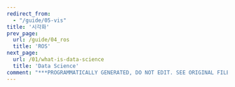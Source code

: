 ```yaml
---
redirect_from:
  - "/guide/05-vis"
title: '시각화'
prev_page:
  url: /guide/04_ros
  title: 'ROS'
next_page:
  url: /01/what-is-data-science
  title: 'Data Science'
comment: "***PROGRAMMATICALLY GENERATED, DO NOT EDIT. SEE ORIGINAL FILES IN /content***"
---
```

